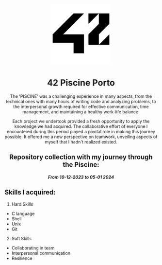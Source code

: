<div align="center">

<img src="src/img/42_Logo.svg.png" alt="42" width="200"/>

# **42 Piscine Porto**

</div>

<div align= "center">

<p align="center">
The 'PISCINE' was a challenging experience in many aspects, from the technical ones with many hours of writing code and analyzing problems, to the interpersonal growth required for effective communication, time management, and maintaining a healthy work-life balance.

Each project we undertook provided a fresh opportunity to apply the knowledge we had acquired. The collaborative effort of everyone I encountered during this period played a pivotal role in making this journey possible. It offered me a new perspective on teamwork, unveiling aspects of myself that I hadn't realized existed.
</p>

## Repository collection with my journey through the Piscine: <br>

#### *From 10-12-2023 to 05-01 2024*

</div>

## Skills I acquired: 

1. Hard Skills
- C language 
- Shell
- Unix
- Git
    
2. Soft Skills
- Collaborating in team
- Interpersonal communication
- Resilience

